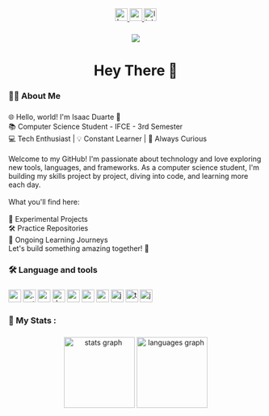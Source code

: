 <div align="center">
  <a href="https://www.hackerrank.com/profile/isaacunhaid" target="_blank">
    <img src="https://img.shields.io/static/v1?message=HackerRank&logo=hackerrank&label=&color=2EC866&logoColor=white&labelColor=&style=for-the-badge" height="25" alt="hackerrank logo"  />
  </a>
  <a href="https://mail.google.com/mail/?view=cm&fs=1&to=isaacunhaid@gmail.com" target="_blank">
    <img src="https://img.shields.io/static/v1?message=Gmail&logo=gmail&label=&color=D14836&logoColor=white&labelColor=&style=for-the-badge" height="25" alt="gmail logo"  />
  </a>
  <a href="https://www.linkedin.com/in/isaacduartec/" target="_blank">
    <img src="https://img.shields.io/static/v1?message=LinkedIn&logo=linkedin&label=&color=0077B5&logoColor=white&labelColor=&style=for-the-badge" height="25" alt="linkedin logo"  />
  </a>
</div>

###

<div align="center">
  <img src="https://visitor-badge.laobi.icu/badge?page_id=IsaacDuart.IsaacDuart&"  />
</div>

###

<h1 align="center">Hey There 👋</h1>

###

<h3 align="left">👩‍💻  About Me</h3>

###

<p align="left">🌐 Hello, world! I'm Isaac Duarte 👋<br>📚 Computer Science Student - IFCE - 3rd Semester<br>💻 Tech Enthusiast | 💡 Constant Learner | 🌱 Always Curious<br><br>Welcome to my GitHub! I'm passionate about technology and love exploring new tools, languages, and frameworks. As a computer science student, I'm building my skills project by project, diving into code, and learning more each day.<br><br>What you'll find here:<br><br>🌌 Experimental Projects<br>🛠️ Practice Repositories<br>🌱 Ongoing Learning Journeys<br>Let's build something amazing together! 🚀</p>

###

<h3 align="left">🛠 Language and tools</h3>

###

<div align="left">
  <img src="https://img.shields.io/badge/Spring-6DB33F?style=for-the-badge&logo=spring&logoColor=white" height="25" alt="spring logo" />
  <img src="https://img.shields.io/static/v1?message=.NET&logo=dotnet&label=&color=512BD4&logoColor=white&labelColor=&style=for-the-badge" height="25" alt=".net logo" />
  <img src="https://img.shields.io/badge/Angular-DD0031?style=for-the-badge&logo=angular&logoColor=white" height="25" alt="angular logo" />
  <img src="https://img.shields.io/badge/Docker-2496ED?style=for-the-badge&logo=docker&logoColor=white" height="25" alt="docker logo" />
  <img src="https://img.shields.io/badge/PostgreSQL-4169E1?style=for-the-badge&logo=postgresql&logoColor=white" height="25" alt="postgres logo" />
  <img src="https://img.shields.io/badge/MySQL-4479A1?style=for-the-badge&logo=mysql&logoColor=white" height="25" alt="mysql logo" />
  <img src="https://img.shields.io/badge/Next.js-000000?style=for-the-badge&logo=next.js&logoColor=white" height="25" alt="nextjs logo" />
  <img src="https://img.shields.io/static/v1?message=JavaScript&logo=javascript&label=&color=F7DF1E&logoColor=black&labelColor=&style=for-the-badge" height="25" alt="javascript logo" />
  <img src="https://img.shields.io/static/v1?message=TypeScript&logo=typescript&label=&color=3178C6&logoColor=white&labelColor=&style=for-the-badge" height="25" alt="typescript logo" />
  <img src="https://img.shields.io/static/v1?message=Java&logo=java&label=&color=007396&logoColor=white&labelColor=&style=for-the-badge" height="25" alt="java logo" />
</div>

###

<h3 align="left">👾   My Stats :</h3>

###

<div align="center">
  <img src="https://github-readme-stats.vercel.app/api?username=IsaacDuart&hide_title=false&hide_rank=false&show_icons=true&include_all_commits=true&count_private=true&disable_animations=false&theme=jolly&locale=en&hide_border=false&order=1" height="140" alt="stats graph"  />
  <img src="https://github-readme-stats.vercel.app/api/top-langs?username=IsaacDuart&locale=en&hide_title=false&layout=compact&card_width=320&langs_count=12&theme=jolly&hide_border=false&order=2" height="140" alt="languages graph"  />
</div>
